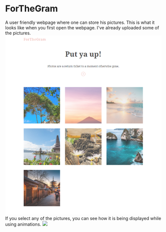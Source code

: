 # ForTheGram
A user friendly webpage where one can store his pictures. This is what it looks like when you first open the webpage.
I've already uploaded some of the pictures.
![](images/Home.png)
If you select any of the pictures, you can see how it is being displayed while using animations.
![](images/animate.gif)

